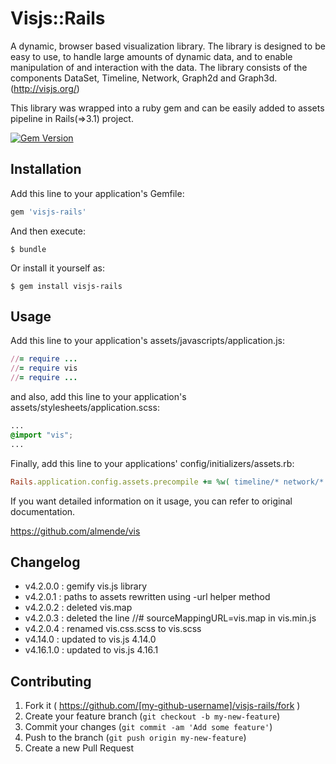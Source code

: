 # Visjs::Rails

A dynamic, browser based visualization library. The library is designed to be easy to use, to handle large amounts of dynamic data, and to enable manipulation of and interaction with the data. The library consists of the components DataSet, Timeline, Network, Graph2d and Graph3d. (http://visjs.org/)

This library was wrapped into a ruby gem and can be easily added to assets pipeline in Rails(=>3.1) project.

[![Gem Version](https://badge.fury.io/rb/visjs-rails.svg)](http://badge.fury.io/rb/visjs-rails)

## Installation

Add this line to your application's Gemfile:

```ruby
gem 'visjs-rails'
```

And then execute:

    $ bundle

Or install it yourself as:

    $ gem install visjs-rails

## Usage

Add this line to your application's assets/javascripts/application.js:

```ruby
//= require ...
//= require vis
//= require ...
```

and also, add this line to your application's assets/stylesheets/application.scss:

```css
...
@import "vis";
...
```

Finally, add this line to your applications' config/initializers/assets.rb:

```ruby
Rails.application.config.assets.precompile += %w( timeline/* network/* )
```

If you want detailed information on it usage, you can refer to original documentation.

https://github.com/almende/vis

## Changelog

  - v4.2.0.0 : gemify vis.js library
  - v4.2.0.1 : paths to assets rewritten using -url helper method
  - v4.2.0.2 : deleted vis.map
  - v4.2.0.3 : deleted the line //# sourceMappingURL=vis.map in vis.min.js
  - v4.2.0.4 : renamed vis.css.scss to vis.scss
  - v4.14.0  : updated to vis.js 4.14.0
  - v4.16.1.0 : updated to vis.js 4.16.1

## Contributing

1. Fork it ( https://github.com/[my-github-username]/visjs-rails/fork )
2. Create your feature branch (`git checkout -b my-new-feature`)
3. Commit your changes (`git commit -am 'Add some feature'`)
4. Push to the branch (`git push origin my-new-feature`)
5. Create a new Pull Request
